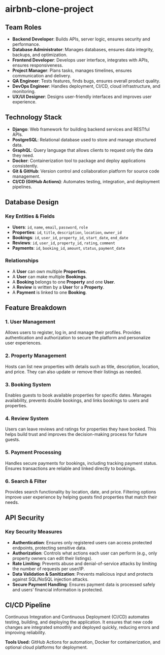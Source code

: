 # airbnb-clone-project

## Team Roles

- **Backend Developer**: Builds APIs, server logic, ensures security and performance.  
- **Database Administrator**: Manages databases, ensures data integrity, backups, and optimization.  
- **Frontend Developer**: Develops user interface, integrates with APIs, ensures responsiveness.  
- **Project Manager**: Plans tasks, manages timelines, ensures communication and delivery.  
- **QA Engineer**: Tests features, finds bugs, ensures overall product quality.  
- **DevOps Engineer**: Handles deployment, CI/CD, cloud infrastructure, and monitoring.  
- **UX/UI Designer**: Designs user-friendly interfaces and improves user experience.  


## Technology Stack

- **Django**: Web framework for building backend services and RESTful APIs.  
- **PostgreSQL**: Relational database used to store and manage structured data.  
- **GraphQL**: Query language that allows clients to request only the data they need.  
- **Docker**: Containerization tool to package and deploy applications consistently.  
- **Git & GitHub**: Version control and collaboration platform for source code management.  
- **CI/CD (GitHub Actions)**: Automates testing, integration, and deployment pipelines.  


## Database Design

### Key Entities & Fields

- **Users**: `id`, `name`, `email`, `password`, `role`  
- **Properties**: `id`, `title`, `description`, `location`, `owner_id`  
- **Bookings**: `id`, `user_id`, `property_id`, `start_date`, `end_date`  
- **Reviews**: `id`, `user_id`, `property_id`, `rating`, `comment`  
- **Payments**: `id`, `booking_id`, `amount`, `status`, `payment_date`  

### Relationships
- A **User** can own multiple **Properties**.  
- A **User** can make multiple **Bookings**.  
- A **Booking** belongs to one **Property** and one **User**.  
- A **Review** is written by a **User** for a **Property**.  
- A **Payment** is linked to one **Booking**.  


## Feature Breakdown

### 1. User Management
Allows users to register, log in, and manage their profiles. Provides authentication and authorization to secure the platform and personalize user experiences.  

### 2. Property Management
Hosts can list new properties with details such as title, description, location, and price. They can also update or remove their listings as needed.  

### 3. Booking System
Enables guests to book available properties for specific dates. Manages availability, prevents double bookings, and links bookings to users and properties.  

### 4. Review System
Users can leave reviews and ratings for properties they have booked. This helps build trust and improves the decision-making process for future guests.  

### 5. Payment Processing
Handles secure payments for bookings, including tracking payment status. Ensures transactions are reliable and linked directly to bookings.  

### 6. Search & Filter
Provides search functionality by location, date, and price. Filtering options improve user experience by helping guests find properties that match their needs.  


## API Security

### Key Security Measures

- **Authentication**: Ensures only registered users can access protected endpoints, protecting sensitive data.  
- **Authorization**: Controls what actions each user can perform (e.g., only property owners can edit their listings).  
- **Rate Limiting**: Prevents abuse and denial-of-service attacks by limiting the number of requests per user/IP.  
- **Data Validation & Sanitization**: Prevents malicious input and protects against SQL/NoSQL injection attacks.  
- **Secure Payment Handling**: Ensures payment data is processed safely and users’ financial information is protected.  


## CI/CD Pipeline

Continuous Integration and Continuous Deployment (CI/CD) automates testing, building, and deploying the application. It ensures that new code changes are integrated smoothly and deployed quickly, reducing errors and improving reliability.  

**Tools Used:** GitHub Actions for automation, Docker for containerization, and optional cloud platforms for deployment.

